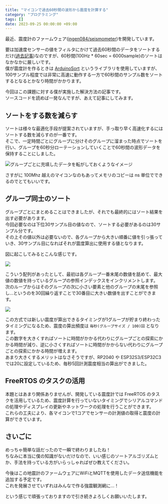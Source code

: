```yaml
---
title: "マイコンで過去60秒間の波形から震度を計算する"
category: "プログラミング"
tags: []
date: 2023-09-25 00:00:00 +09:00
---
```


最近、震度計のファームウェア([ingen084/seismometer](https://github.com/ingen084/seismometer))を開発しています。

要は加速度センサーの値をフィルタにかけて過去60秒間のデータをソートするだけ([過去記事](/posts/2022-12-02-calc-shindo))なのですが、60秒間(100Hz * 60sec = 6000sample)のソートはなかなかに厳しいです。  
僕が震度計を作るときは [ArduinoSort](https://github.com/emilv/ArduinoSort) というライブラリを使用していますが、100サンプル程度では非常に高速に動作する一方で60秒間のサンプル数をソートするとなるとかなり時間がかかります。

今回はこの課題に対する僕が実施した解決方法の記事です。  
ソースコードを読めば一発なんですが、あえて記事にしてみます。

## ソートをする数を減らす

ソートは様々な最適化手段が提案されていますが、手っ取り早く高速化するにはソートする数を減らすのが一番です。  
そこで、一定時間ごとにグループに分けそのグループに溜まった時点でソートを行い、グループを60秒分ローテーションしていくことで60秒間の波形データを保持することにしました。

![グループごとに充填したデータを転がしておくようなイメージ](https://gyazo.ingen084.net/data/8c31f9ef9f172859f93f08da3129854e.png)

さすがに 100Mhz 越えのマイコンなのもあってメモリのコピーは ns 単位でできるのでとてもいいです。

## グループ同士のソート

グループごとにまとめることはできましたが、それでも最終的にはソート結果を出す必要があります。  
今回必要なのは下位30サンプル目の値なので、ソートする必要があるのは30サンプル分です。  
その上その値以外は必要ないので、各グループから大きい順番に値を引っ張っていき、30サンプル目になればそれが震度算出に使用する値となります。

図に起こしてみるとこんな感じです。

![](https://gyazo.ingen084.net/data/3ef324f95df58b2c1f486bb3e0b781b2.png)

こういう配列があったとして、最初は各グループ一番末尾の数値を舐めて、最大値の数値を持っているグループの参照インデックスをインクリメントします。  
次のループからはそのグループの次に小さい要素と他のグループの末尾を参照し…というのを30回繰り返すことで30番目に大きい数値を出すことができます。

![](https://gyazo.ingen084.net/data/f56bbc99f745c8c662cdaded50ab151f.png)

この方式では新しい震度が算出できるタイミングが1グループが貯まり終わったタイミングになるため、震度の算出頻度は `毎秒(グループサイズ / 100)回` となります。  
この数字を大きくすればソートに時間がかかる代わりにグループごとの探索にかかる時間が減り、逆に小さくすればソートに時間がかからない代わりにグループごとの探索にかかる時間が増えます。  
あまり大きくするメリットはなさそうですが、RP2040 や ESP32S3/ESP32C3 では20に設定しているため、毎秒5回計測震度相当の算出ができました。

## FreeRTOS のタスクの活用

本題とはあまり関係ありませんが、開発している震度計では FreeRTOS のタスクを活用しているため、震度計算を行っていないタイミングでシリアルコマンドの処理やディスプレイの更新やネットワークの処理を行うことができます。  
これらの工夫により、各マイコンで1コアでセンサーの計測値の取得と震度の計算ができています。

## さいごに

めっちゃ簡単な話だったので一瞬で終わりましたね！  
ちなみに本当に僕の知識がないだけなので、いい感じのソートアルゴリズムとか、手法を持っている方がいらっしゃればぜひ教えてください。

今後はこの地震計のファームウェアにWiFiとMQTTを使用したデータ送信機能を追加する予定です。  
これを発展させていずれはみんなで作る強震観測網に…！

という感じで頑張っておりますので引き続きよろしくお願いいたします。
